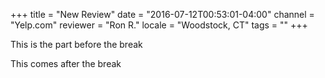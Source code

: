 +++
title = "New Review"
date = "2016-07-12T00:53:01-04:00"
channel = "Yelp.com"
reviewer = "Ron R."
locale = "Woodstock, CT"
tags = ""
+++

This is the part before the break

<!--more-->

This comes after the break